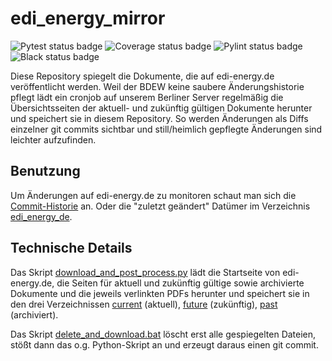 # edi_energy_mirror
![Pytest status badge](https://github.com/Hochfrequenz/edi_energy_mirror/workflows/Unittests/badge.svg)
![Coverage status badge](https://github.com/Hochfrequenz/edi_energy_mirror/workflows/Coverage/badge.svg)
![Pylint status badge](https://github.com/Hochfrequenz/edi_energy_mirror/workflows/Pylint/badge.svg)
![Black status badge](https://github.com/Hochfrequenz/edi_energy_mirror/workflows/Black%20Code%20Formatter/badge.svg)

Diese Repository spiegelt die Dokumente, die auf edi-energy.de veröffentlicht werden. Weil der BDEW keine saubere Änderungshistorie pflegt lädt ein cronjob auf unserem Berliner Server regelmäßig die Übersichtsseiten der aktuell- und zukünftig gültigen Dokumente herunter und speichert sie in diesem Repository. So werden Änderungen als Diffs einzelner git commits sichtbar und still/heimlich gepflegte Änderungen sind leichter aufzufinden. 

## Benutzung
Um Änderungen auf edi-energy.de zu monitoren schaut man sich die [Commit-Historie](https://github.com/Hochfrequenz/edi_energy_mirror/commits/master) an. Oder die "zuletzt geändert" Datümer im Verzeichnis [edi_energy_de](/edi_energy_de).

## Technische Details
Das Skript [download_and_post_process.py](/download_and_post_process.py) lädt die Startseite von edi-energy.de, die Seiten für aktuell und zukünftig gültige sowie archivierte Dokumente und die jeweils verlinkten PDFs herunter und speichert sie in den drei Verzeichnissen [current](/edi_energy_de/current) (aktuell), [future](/edi_energy_de/future) (zukünftig), [past](/edi_energy_de/past) (archiviert).

Das Skript [delete_and_download.bat](/delete_and_download.bat) löscht erst alle gespiegelten Dateien, stößt dann das o.g. Python-Skript an und erzeugt daraus einen git commit.
